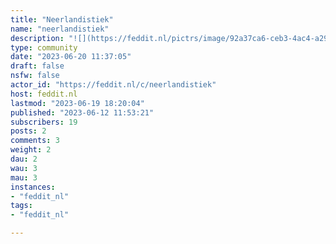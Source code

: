 ```yaml
---
title: "Neerlandistiek" 
name: "neerlandistiek"
description: "![](https://feddit.nl/pictrs/image/92a37ca6-ceb3-4ac4-a29a-da74db85d6f9.png)*Ghesticht ende ghefondeert int jaer ons heeren ·mm· ende ·xxiij· des maendaghes na den sacramentsdach.*De **Neerlandistiek** is de wetenschappelijke studie van de Nederlandse taal en van cultuur binnen het Nederlands taalgebied, zoals die over de hele wereld wordt beoefend. Deze gemeenschap staat open voor interessante posts en discussies rond dit brede onderwerp.***Neerlandistiek**/**Dutch Studies** encompasses the scientific study of the Dutch language and of culture within the Dutch language area, as it is practiced all over the world. This community is open to all interesting posts and discussions around this broad topic.*::: spoiler Enkele vrij toegankelijke Neerlandistische bronnen:*Tijdschriften* - [Neerlandistiek - Online tijdschrift voor taal- en letterkunde](https://neerlandistiek.nl/)- [Tijdschrift voor Nederlandse Taal- en Letterkunde](https://www.aup-online.com/content/journals/00407550)- [Internationale Neerlandistiek](https://www.aup-online.com/content/journals/18769071)- [Queeste - Tijdschrift over middeleeuwse letterkunde in de Nederlanden](https://www.aup-online.com/content/journals/09298592)*Corpora van digitaal toegankelijke teksten*- [Digitale Bibliotheek voor de Nederlandse Letteren (DBNL)](https://www.dbnl.org/)- [Nederlandse Liederenbank](https://www.liederenbank.nl/)*Corpora van (machinaal getranscribeerde) afbeeldingen van teksten*- [Delpher](https://www.delpher.nl/)- [Topstukken Koninklijke Bibliotheek, Den Haag](https://www.kb.nl/ontdekken-bewonderen/topstukken)- [Google Books](https://books.google.com/)*Woordenboeken*- [Geïntegreerde Taalbank](https://gtb.ivdnt.org/search/): vrij, online doorzoekbare versies van historische Nederlandse woordenboeken die samen 1400 jaar Nederlandse taalgeschiedenis omvatten.- [Algemeen Nederlands Woordenboek](https://anw.ivdnt.org/search)*Naslagwerken*- [Digitaal Vrouwenlexicon van Nederland](https://resources.huygens.knaw.nl/vrouwenlexicon/)- [Bibliopolis - Geschiedenis van het gedrukte boek in Nederland](https://www.bibliopolis.nl/)- [Short-Title Catalogue Netherlands - The Dutch National Bibliography up to 1801](https://data.cerl.org/stcn?lang=nl)- [STCV. De Vlaamse bibliografie van het handgedrukte boek](https://anet.be/opac/stcvopac/)- [Etymologiebank.nl](https://etymologiebank.nl/):::"
type: community
date: "2023-06-20 11:37:05"
draft: false
nsfw: false
actor_id: "https://feddit.nl/c/neerlandistiek"
host: feddit.nl
lastmod: "2023-06-19 18:20:04"
published: "2023-06-12 11:53:21"
subscribers: 19
posts: 2
comments: 3
weight: 2
dau: 2
wau: 3
mau: 3
instances:
- "feddit_nl"
tags: 
- "feddit_nl"

---
```

